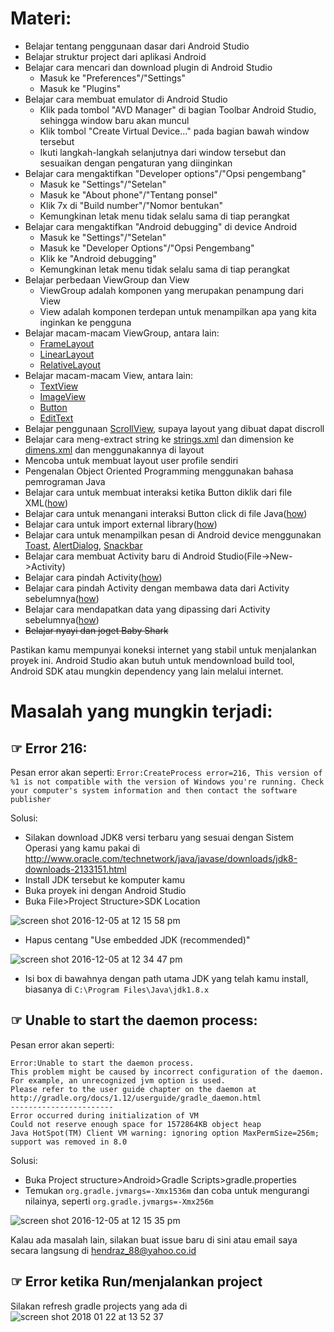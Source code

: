 # Materi:
* Belajar tentang penggunaan dasar dari Android Studio
* Belajar struktur project dari aplikasi Android
* Belajar cara mencari dan download plugin di Android Studio
  * Masuk ke "Preferences"/"Settings"
  * Masuk ke "Plugins"
* Belajar cara membuat emulator di Android Studio
  * Klik pada tombol "AVD Manager" di bagian Toolbar Android Studio, sehingga window baru akan muncul
  * Klik tombol "Create Virtual Device..." pada bagian bawah window tersebut
  * Ikuti langkah-langkah selanjutnya dari window tersebut dan sesuaikan dengan pengaturan yang diinginkan
* Belajar cara mengaktifkan "Developer options"/"Opsi pengembang"
  * Masuk ke "Settings"/"Setelan"
  * Masuk ke "About phone"/"Tentang ponsel"
  * Klik 7x di "Build number"/"Nomor bentukan"
  * Kemungkinan letak menu tidak selalu sama di tiap perangkat
* Belajar cara mengaktifkan "Android debugging" di device Android
  * Masuk ke "Settings"/"Setelan"
  * Masuk ke "Developer Options"/"Opsi Pengembang"
  * Klik ke "Android debugging"
  * Kemungkinan letak menu tidak selalu sama di tiap perangkat
* Belajar perbedaan ViewGroup dan View
  * ViewGroup adalah komponen yang merupakan penampung dari View
  * View adalah komponen terdepan untuk menampilkan apa yang kita inginkan ke pengguna
* Belajar macam-macam ViewGroup, antara lain:
  * [FrameLayout](https://github.com/hendrawd/iak3.3_beginner_pertemuan1/blob/master/app/src/main/res/layout/activity_frame_layout.xml)
  * [LinearLayout](https://github.com/hendrawd/iak3.3_beginner_pertemuan1/blob/master/app/src/main/res/layout/activity_linear_layout.xml)
  * [RelativeLayout](https://github.com/hendrawd/iak3.3_beginner_pertemuan1/blob/master/app/src/main/res/layout/activity_relative_layout.xml)
* Belajar macam-macam View, antara lain:
  * [TextView](https://github.com/hendrawd/iak3.3_beginner_pertemuan1/blob/master/app/src/main/res/layout/activity_profile.xml#L21)
  * [ImageView](https://github.com/hendrawd/iak3.3_beginner_pertemuan1/blob/master/app/src/main/res/layout/activity_image_view.xml)
  * [Button](https://github.com/hendrawd/iak3.3_beginner_pertemuan1/blob/master/app/src/main/res/layout/activity_profile.xml#L39)
  * [EditText](https://github.com/hendrawd/iak3.3_beginner_pertemuan1/blob/master/app/src/main/res/layout/activity_profile.xml#L71)
* Belajar penggunaan [ScrollView](https://github.com/hendrawd/iak3.3_beginner_pertemuan1/blob/master/app/src/main/res/layout/activity_profile.xml#L2), supaya layout yang dibuat dapat discroll
* Belajar cara meng-extract string ke [strings.xml](https://github.com/hendrawd/iak3.3_beginner_pertemuan1/blob/master/app/src/main/res/values/strings.xml) dan dimension ke [dimens.xml](https://github.com/hendrawd/iak3.3_beginner_pertemuan1/blob/master/app/src/main/res/values/dimens.xml) dan menggunakannya di layout
* Mencoba untuk membuat layout user profile sendiri
* Pengenalan Object Oriented Programming menggunakan bahasa pemrograman Java
* Belajar cara untuk membuat interaksi ketika Button diklik dari file XML([how](https://github.com/hendrawd/iak3.3_beginner_pertemuan1/blob/master/app/src/main/res/layout/activity_profile.xml#L42))
* Belajar cara untuk menangani interaksi Button click di file Java([how](https://github.com/hendrawd/iak3.3_beginner_pertemuan1/blob/master/app/src/main/java/company/helloworld/MainActivity.java#L25))
* Belajar cara untuk import external library([how](https://github.com/hendrawd/iak3.3_beginner_pertemuan1/blob/master/app/build.gradle#L28))
* Belajar cara untuk menampilkan pesan di Android device menggunakan [Toast](https://github.com/hendrawd/iak3.3_beginner_pertemuan1/blob/master/app/src/main/java/company/helloworld/MainActivity.java#L32), [AlertDialog](https://github.com/hendrawd/iak3.3_beginner_pertemuan1/blob/master/app/src/main/java/company/helloworld/MainActivity.java#L43), [Snackbar](https://github.com/hendrawd/iak3.3_beginner_pertemuan1/blob/master/app/src/main/java/company/helloworld/MainActivity.java#L37)
* Belajar cara membuat Activity baru di Android Studio(File->New->Activity)
* Belajar cara pindah Activity([how](https://github.com/hendrawd/iak3.3_beginner_pertemuan1/blob/master/app/src/main/java/company/helloworld/MainActivity.java#L48))
* Belajar cara pindah Activity dengan membawa data dari Activity sebelumnya([how](https://github.com/hendrawd/iak3.3_beginner_pertemuan1/blob/master/app/src/main/java/company/helloworld/MainActivity.java#L55))
* Belajar cara mendapatkan data yang dipassing dari Activity sebelumnya([how](https://github.com/hendrawd/iak3.3_beginner_pertemuan1/blob/master/app/src/main/java/company/helloworld/DetailActivity.java#L15))
* ~~Belajar nyayi dan joget Baby Shark~~

Pastikan kamu mempunyai koneksi internet yang stabil untuk menjalankan proyek ini. Android Studio akan butuh untuk mendownload build tool, Android SDK atau mungkin dependency yang lain melalui internet.

# Masalah yang mungkin terjadi:

## ☞ Error 216:

Pesan error akan seperti: `Error:CreateProcess error=216, This version of %1 is not compatible with the version of Windows you're running. Check your computer's system information and then contact the software publisher`

Solusi:

* Silakan download JDK8 versi terbaru yang sesuai dengan Sistem Operasi yang kamu pakai di http://www.oracle.com/technetwork/java/javase/downloads/jdk8-downloads-2133151.html
* Install JDK tersebut ke komputer kamu
* Buka proyek ini dengan Android Studio
* Buka File>Project Structure>SDK Location

![screen shot 2016-12-05 at 12 15 58 pm](https://cloud.githubusercontent.com/assets/9481791/20874547/83b71e14-bae5-11e6-944b-b7f4677a0cf2.png)

* Hapus centang "Use embedded JDK (recommended)"

![screen shot 2016-12-05 at 12 34 47 pm](https://cloud.githubusercontent.com/assets/9481791/20874695/e1fd774c-bae6-11e6-9122-a05792e23ad9.png)

* Isi box di bawahnya dengan path utama JDK yang telah kamu install, biasanya di `C:\Program Files\Java\jdk1.8.x`

## ☞ Unable to start the daemon process:

Pesan error akan seperti:
```
Error:Unable to start the daemon process.
This problem might be caused by incorrect configuration of the daemon.
For example, an unrecognized jvm option is used.
Please refer to the user guide chapter on the daemon at http://gradle.org/docs/1.12/userguide/gradle_daemon.html
-----------------------
Error occurred during initialization of VM
Could not reserve enough space for 1572864KB object heap
Java HotSpot(TM) Client VM warning: ignoring option MaxPermSize=256m; support was removed in 8.0
```

Solusi:

* Buka Project structure>Android>Gradle Scripts>gradle.properties
* Temukan `org.gradle.jvmargs=-Xmx1536m` dan coba untuk mengurangi nilainya, seperti `org.gradle.jvmargs=-Xmx256m`

![screen shot 2016-12-05 at 12 15 35 pm](https://cloud.githubusercontent.com/assets/9481791/20874546/81556d06-bae5-11e6-8aca-6e6dda331079.png)

Kalau ada masalah lain, silakan buat issue baru di sini atau email saya secara langsung di hendraz_88@yahoo.co.id

## ☞ Error ketika Run/menjalankan project

Silakan refresh gradle projects yang ada di
![screen shot 2018 01 22 at 13 52 37](https://user-images.githubusercontent.com/9481791/35208686-23a3b000-ff7c-11e7-8e3c-2a1c203cee65.png)
